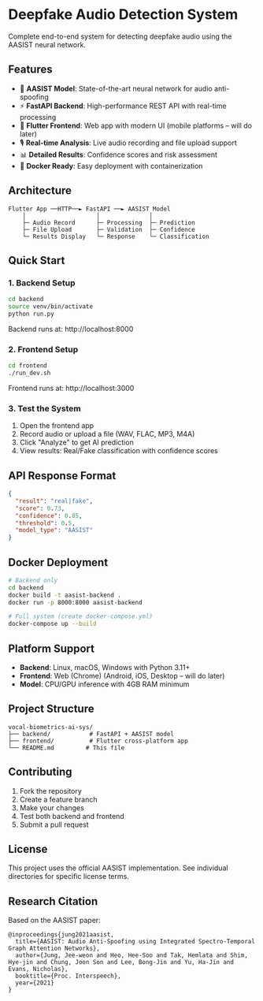 # Deepfake Audio Detection System

Complete end-to-end system for detecting deepfake audio using the AASIST neural network.

## Features

- 🤖 **AASIST Model**: State-of-the-art neural network for audio anti-spoofing
- ⚡ **FastAPI Backend**: High-performance REST API with real-time processing
- 📱 **Flutter Frontend**: Web app with modern UI (mobile platforms – will do later)
- 🎙️ **Real-time Analysis**: Live audio recording and file upload support
- 📊 **Detailed Results**: Confidence scores and risk assessment
- 🐳 **Docker Ready**: Easy deployment with containerization

## Architecture

```
Flutter App ──HTTP──► FastAPI ──► AASIST Model
    │                    │              │
    ├─ Audio Record      ├─ Processing  ├─ Prediction
    ├─ File Upload       ├─ Validation  ├─ Confidence
    └─ Results Display   └─ Response    └─ Classification
```

## Quick Start

### 1. Backend Setup
```bash
cd backend
source venv/bin/activate
python run.py
```
Backend runs at: http://localhost:8000

### 2. Frontend Setup
```bash
cd frontend
./run_dev.sh
```
Frontend runs at: http://localhost:3000

### 3. Test the System
1. Open the frontend app
2. Record audio or upload a file (WAV, FLAC, MP3, M4A)
3. Click "Analyze" to get AI prediction
4. View results: Real/Fake classification with confidence scores

## API Response Format

```json
{
  "result": "real|fake",
  "score": 0.73,
  "confidence": 0.85,
  "threshold": 0.5,
  "model_type": "AASIST"
}
```

## Docker Deployment

```bash
# Backend only
cd backend
docker build -t aasist-backend .
docker run -p 8000:8000 aasist-backend

# Full system (create docker-compose.yml)
docker-compose up --build
```

## Platform Support

- **Backend**: Linux, macOS, Windows with Python 3.11+
- **Frontend**: Web (Chrome) (Android, iOS, Desktop – will do later)
- **Model**: CPU/GPU inference with 4GB RAM minimum

## Project Structure

```
vocal-biometrics-ai-sys/
├── backend/           # FastAPI + AASIST model
├── frontend/          # Flutter cross-platform app
└── README.md         # This file
```

## Contributing

1. Fork the repository
2. Create a feature branch
3. Make your changes
4. Test both backend and frontend
5. Submit a pull request

## License

This project uses the official AASIST implementation. See individual directories for specific license terms.

## Research Citation

Based on the AASIST paper:
```
@inproceedings{jung2021aasist,
  title={AASIST: Audio Anti-Spoofing using Integrated Spectro-Temporal Graph Attention Networks},
  author={Jung, Jee-weon and Heo, Hee-Soo and Tak, Hemlata and Shim, Hye-jin and Chung, Joon Son and Lee, Bong-Jin and Yu, Ha-Jin and Evans, Nicholas},
  booktitle={Proc. Interspeech},
  year={2021}
}
```
